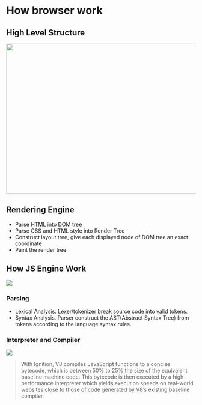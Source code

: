 # How browser work

## High Level Structure

<img src="https://www.html5rocks.com/en/tutorials/internals/howbrowserswork/layers.png" width="700" height="400">

## Rendering Engine

- Parse HTML into DOM tree
- Parse CSS and HTML style into Render Tree
- Construct layout tree, give each displayed node of DOM tree an exact coordinate
- Paint the render tree

## How JS Engine Work

![](https://cdn-images-1.medium.com/max/1600/1*ZIH_wjqDfZn6NRKsDi9mvA.png)

### Parsing

- Lexical Analysis.  Lexer/tokenizer break source code into valid tokens.
- Syntax Analysis. Parser construct the AST(Abstract Syntax Tree) from tokens according to the language syntax rules.


### Interpreter and Compiler

![](https://3.bp.blogspot.com/-mas1Y0fJ2v0/V7yn9fzkzWI/AAAAAAAABcg/gm6b8X66L7oQ8Rw1z2kFO2RcAY9OgaszwCLcB/s1600/ignitionpipeline.png)
>With Ignition, V8 compiles JavaScript functions to a concise bytecode, which is between 50% to 25% the size of the equivalent baseline machine code. This bytecode is then executed by a high-performance interpreter which yields execution speeds on real-world websites close to those of code generated by V8’s existing baseline compiler.